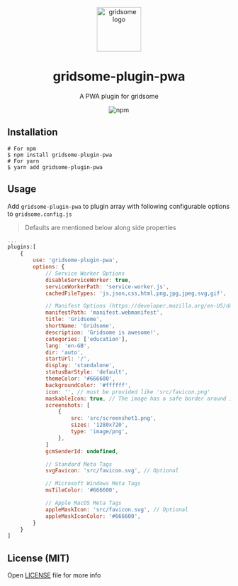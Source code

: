<p align="center">
    <a href="https://www.npmjs.com/package/gridsome-plugin-pwa">
      <img src="https://gridsome.org/logos/logo-circle-light.svg" alt="gridsome logo" width="100px"/>
    </a>
    <h1 align="center">gridsome-plugin-pwa</h1>
    <p align="center"> A PWA plugin for gridsome </p>
    <p align="center"><img alt="npm" src="https://img.shields.io/npm/dt/gridsome-plugin-pwa"></p>
</p>


## Installation
```
# For npm
$ npm install gridsome-plugin-pwa
# For yarn
$ yarn add gridsome-plugin-pwa
```

## Usage
Add `gridsome-plugin-pwa` to plugin array with following configurable options to `gridsome.config.js`

> Defaults are mentioned below along side properties

```js
...
plugins:[
    {
        use: 'gridsome-plugin-pwa',
        options: {
            // Service Worker Options
            disableServiceWorker: true,
            serviceWorkerPath: 'service-worker.js',
            cachedFileTypes: 'js,json,css,html,png,jpg,jpeg,svg,gif',

            // Manifest Options (https://developer.mozilla.org/en-US/docs/Web/Manifest)
            manifestPath: 'manifest.webmanifest',
            title: 'Gridsome',
            shortName: 'Gridsome',
            description: 'Gridsome is awesome!',
            categories: ['education'],
            lang: 'en-GB',
            dir: 'auto',
            startUrl: '/',
            display: 'standalone',
            statusBarStyle: 'default',
            themeColor: '#666600',
            backgroundColor: '#ffffff',
            icon: '', // must be provided like 'src/favicon.png'
            maskableIcon: true, // The image has a safe border around it that can be cut away
            screenshots: [
                {
                    src: 'src/screenshot1.png',
                    sizes: '1280x720',
                    type: 'image/png',
                },
            ]
            gcmSenderId: undefined,

            // Standard Meta Tags
            svgFavicon: 'src/favicon.svg', // Optional

            // Microsoft Windows Meta Tags
            msTileColor: '#666600',

            // Apple MacOS Meta Tags
            appleMaskIcon: 'src/favicon.svg', // Optional
            appleMaskIconColor: '#666600',
        }
    }
]
```

## License (MIT)
Open [LICENSE](./LICENSE) file for more info 
